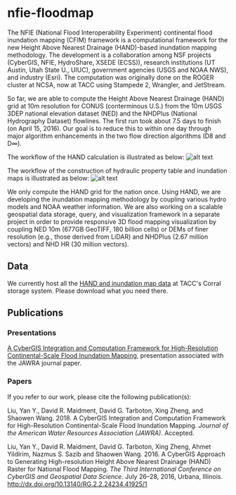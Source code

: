 # nfie-floodmap
The NFIE (National Flood Interoperability Experiment) continental flood inundation mapping (CFIM) framework is a computational framework for the new Height Above Nearest Drainage (HAND)-based inundation mapping methodology. The development is a collaboration among NSF projects (CyberGIS, NFIE, HydroShare, XSEDE (ECSS)), research institutions (UT Austin, Utah State U., UIUC), government agencies (USGS and NOAA NWS), and industry (Esri). The computation was originally done on the ROGER cluster at NCSA, now at TACC using Stampede 2, Wrangler, and JetStream.

So far, we are able to compute the Height Above Nearest Drainage (HAND) grid at 10m resolution for CONUS (conterminous U.S.) from the 10m USGS 3DEP national elevation dataset (NED) and the NHDPlus (National Hydrography Dataset) flowlines. The first run took about 7.5 days to finish (on April 15, 2016). Our goal is to reduce this to within one day through major algorithm enhancements in the two flow direction algorithms (D8 and D$\infty$).

The workflow of the HAND calculation is illustrated as below:
![alt text](https://web.corral.tacc.utexas.edu/nfiedata/docs/hand-workflow.png)

The workflow of the construction of hydraulic property table and inundation maps is illustrated as below:
![alt text](https://web.corral.tacc.utexas.edu/nfiedata/docs/inunmap-workflow.png) 

We only compute the HAND grid for the nation once. Using HAND, we are developing the inundation mapping methodology by coupling various hydro models and NOAA weather information. We are also working on a scalable geospatial data storage, query, and visualization framework in a separate project in order to provide responsive 3D flood mapping visualization by coupling NED 10m (677GB GeoTIFF, 180 billion cells) or DEMs of finer resolution (e.g., those derived from LiDAR) and NHDPlus (2.67 million vectors) and NHD HR (30 million vectors).

## Data
We currently host all the [HAND and inundation map data](https://web.corral.tacc.utexas.edu/nfiedata/) at TACC's Corral storage system. Please download what you need there.

## Publications
### Presentations
[A CyberGIS Integration and Computation Framework for High-Resolution Continental-Scale Flood Inundation Mapping](https://web.corral.tacc.utexas.edu/nfiedata/docs/NFIE-CFIM-JAWRA-YanLiu-20170619.pdf), presentation associated with the JAWRA journal paper.

### Papers
If you refer to our work, please cite the following publication(s):

Liu, Yan Y., David R. Maidment, David G. Tarboton, Xing Zheng, and Shaowen Wang. 2018. A CyberGIS Integration and Computation Framework for High-Resolution Continental-Scale Flood Inundation Mapping. *Journal of the American Water Resources Association (JAWRA)*. Accepted.

Liu, Yan Y., David R. Maidment, David G. Tarboton, Xing Zheng, Ahmet Yildirim, Nazmus S. Sazib and Shaowen Wang. 2016. A CyberGIS Approach to Generating High-resolution Height Above Nearest Drainage (HAND) Raster for National Flood Mapping. *The Third International Conference on CyberGIS and Geospatial Data Science*. July 26–28, 2016, Urbana, Illinois. http://dx.doi.org/10.13140/RG.2.2.24234.41925/1


